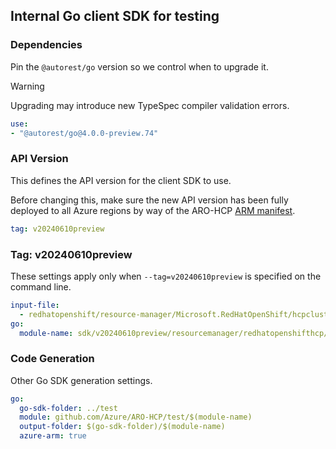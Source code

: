 ## Internal Go client SDK for testing

### Dependencies

Pin the `@autorest/go` version so we control when to upgrade it.

> [!WARNING]
> Upgrading may introduce new TypeSpec compiler validation errors.

``` yaml
use:
- "@autorest/go@4.0.0-preview.74"
```

### API Version

This defines the API version for the client SDK to use.

Before changing this, make sure the new API version has been fully deployed to all
Azure regions by way of the ARO-HCP [ARM manifest](https://msazure.visualstudio.com/AzureRedHatOpenShift/_git/Arm-Manifests).

``` yaml
tag: v20240610preview
```

### Tag: v20240610preview

These settings apply only when `--tag=v20240610preview` is specified on the command line.

``` yaml $(tag) == 'v20240610preview'
input-file:
  - redhatopenshift/resource-manager/Microsoft.RedHatOpenShift/hcpclusters/preview/2024-06-10-preview/openapi.json
go:
  module-name: sdk/v20240610preview/resourcemanager/redhatopenshifthcp/armredhatopenshifthcp
```

### Code Generation

Other Go SDK generation settings.

``` yaml
go:
  go-sdk-folder: ../test
  module: github.com/Azure/ARO-HCP/test/$(module-name)
  output-folder: $(go-sdk-folder)/$(module-name)
  azure-arm: true
```
